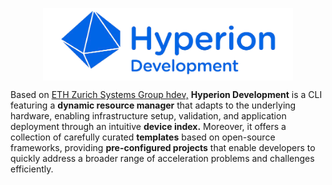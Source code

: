 <p align="center" style="margin-bottom: 0px;">
  <img src="https://github.com/oreolag/hdev/blob/main/Hyperion_Development-removebg.png" 
       align="center" style="width: 400px; height: auto;">
</p>

Based on [ETH Zurich Systems Group hdev,](https://github.com/fpgasystems/hdev) **Hyperion Development** is a CLI featuring a **dynamic resource manager** that adapts to the underlying hardware, enabling infrastructure setup, validation, and application deployment through an intuitive **device index.** Moreover, it offers a collection of carefully curated **templates** based on open-source frameworks, providing **pre-configured projects** that enable developers to quickly address a broader range of acceleration problems and challenges efficiently.